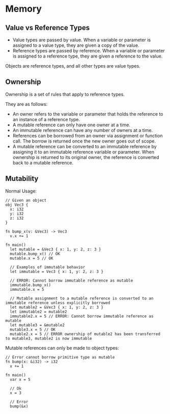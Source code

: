 # Memory

## Value vs Reference Types

- Value types are passed by value. When a variable or parameter is assigned to a value type, they are given a copy of the value.
- Reference types are passed by reference. When a variable or parameter is assigned to a reference type, they are given a reference to the value.

Objects are reference types, and all other types are value types.

## Ownership

Ownership is a set of rules that apply to reference types.

They are as follows:
- An owner refers to the variable or parameter that holds the reference to an instance of a reference type.
- A mutable reference can only have one owner at a time.
- An immutable reference can have any number of owners at a time.
- References can be borrowed from an owner via assignment or function call. The borrow is returned once the new owner goes out of scope.
- A mutable reference can be converted to an immutable reference by assigning it to an immutable reference variable or parameter. When ownership is returned to its original owner, the reference is converted back to a mutable reference.

## Mutability

Normal Usage:

```
// Given an object
obj Vec3 {
  x: i32
  y: i32
  z: i32
}

fn bump_x(v: &Vec3) -> Vec3
  v.x += 1

fn main()
  let mutable = &Vec3 { x: 1, y: 2, z: 3 }
  mutable.bump_x() // OK
  mutable.x = 5 // OK

  // Examples of immutable behavior
  let immutable = Vec3 { x: 1, y: 2, z: 3 }

  // ERROR: Cannot borrow immutable reference as mutable
  immutable.bump_x()
  immutable.x = 5

  // Mutable assignment to a mutable reference is converted to an immutable reference unless explicitly borrowed
  let mutable2 = &Vec3 { x: 1, y: 2, z: 3 }
  let immutable2 = mutable2
  immutable2.x = 5 // ERROR: Cannot borrow immutable reference as mutable
  let mutable3 = &mutable2
  mutable3.x = 5 // OK
  mutable2.x = 5 // ERROR ownership of mutable2 has been transferred to mutable3, mutable2 is now immutable
```

Mutable references can only be made to object types:

```void
// Error cannot borrow primitive type as mutable
fn bump(x: &i32) -> i32
  x += 1

fn main()
  var x = 5

  // Ok
  x = 3

  // Error
  bump(&x)
```
